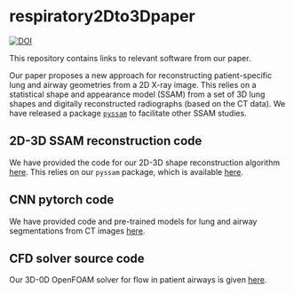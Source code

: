 # respiratory2Dto3Dpaper

[![DOI](https://zenodo.org/badge/593775812.svg)](https://zenodo.org/badge/latestdoi/593775812)

This repository contains links to relevant software from our paper.

Our paper proposes a new approach for reconstructing patient-specific lung and airway geometries from a 2D X-ray image. This relies on a statistical shape and appearance model (SSAM) from a set of 3D lung shapes and digitally reconstructed radiographs (based on the CT data). We have released a package [`pyssam`](https://github.com/jvwilliams23/pyssam) to facilitate other SSAM studies.

## 2D-3D SSAM reconstruction code

We have provided the code for our 2D-3D shape reconstruction algorithm [here](https://github.com/jvwilliams23/respiratorySSAMpy). This relies on our `pyssam` package, which is available [here](https://github.com/jvwilliams23/pyssam).

## CNN pytorch code

We have provided code and pre-trained models for lung and airway segmentations from CT images [here](https://github.com/jvwilliams23/respiratoryCNN-toolkit).

## CFD solver source code

Our 3D-0D OpenFOAM solver for flow in patient airways is given [here](https://github.com/jvwilliams23/deepLungFoam).

